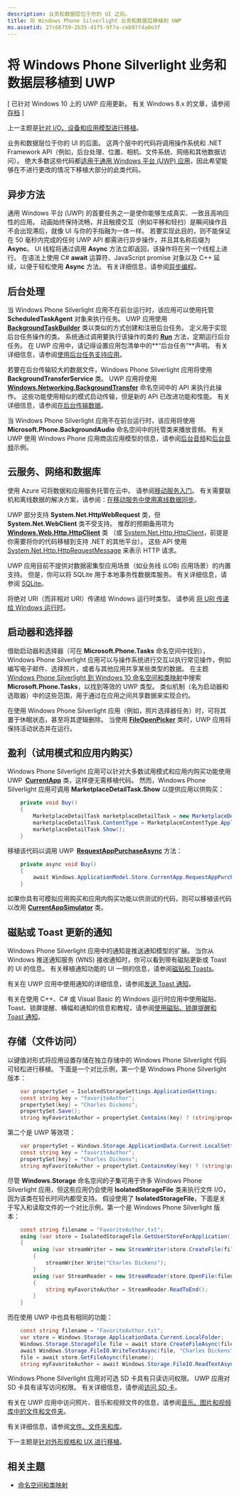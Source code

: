 ```yaml
---
description: 业务和数据层位于你的 UI 之后。
title: 将 Windows Phone Silverlight 业务和数据层移植到 UWP
ms.assetid: 27c66759-2b35-41f5-9f7a-ceb97f4a0e3f
---
```


#  将 Windows Phone Silverlight 业务和数据层移植到 UWP

\[ 已针对 Windows 10 上的 UWP 应用更新。 有关 Windows 8.x 的文章，请参阅[存档](http://go.microsoft.com/fwlink/p/?linkid=619132) \]

上一主题是[针对 I/O、设备和应用模型进行移植](wpsl-to-uwp-input-and-sensors.md)。

业务和数据层位于你的 UI 的后面。 这两个层中的代码将调用操作系统和 .NET Framework API（例如，后台处理、位置、相机、文件系统、网络和其他数据访问）。 绝大多数这些代码都[适用于通用 Windows 平台 (UWP) 应用](https://msdn.microsoft.com/library/windows/apps/br211369)，因此希望能够在不进行更改的情况下移植大部分的此类代码。

## 异步方法

通用 Windows 平台 (UWP) 的首要任务之一是使你能够生成真实、一致且高响应性的应用。 动画始终保持流畅，并且触摸交互（例如平移和轻扫）是瞬间操作且不会出现滞后，就像 UI 与你的手指融为一体一样。 若要实现此目的，则不能保证在 50 毫秒内完成的任何 UWP API 都需进行异步操作，并且其名称后缀为 **Async**。 UI 线程将通过调用 **Async** 方法立即返回，该操作将在另一个线程上进行。 在语法上使用 C# **await** 运算符、JavaScript promise 对象以及 C++ 延续，以便于轻松使用 **Async** 方法。 有关详细信息，请参阅[异步编程](https://msdn.microsoft.com/library/windows/apps/mt187335)。

## 后台处理

当 Windows Phone Silverlight 应用不在前台运行时，该应用可以使用托管 **ScheduledTaskAgent** 对象来执行任务。 UWP 应用使用 [**BackgroundTaskBuilder**](https://msdn.microsoft.com/library/windows/apps/br224768) 类以类似的方式创建和注册后台任务。 定义用于实现后台任务操作的类。 系统通过调用要执行该操作的类的 [**Run**](https://msdn.microsoft.com/library/windows/apps/br224811) 方法，定期运行后台任务。 在 UWP 应用中，请记得设置应用包清单中的**“后台任务”**声明。 有关详细信息，请参阅[使用后台任务支持应用](https://msdn.microsoft.com/library/windows/apps/mt299103)。

若要在后台传输较大的数据文件，Windows Phone Silverlight 应用将使用 **BackgroundTransferService** 类。 UWP 应用将使用 [**Windows.Networking.BackgroundTransfer**](https://msdn.microsoft.com/library/windows/apps/br207242) 命名空间中的 API 来执行此操作。 这些功能使用相似的模式启动传输，但是新的 API 已改进功能和性能。 有关详细信息，请参阅[在后台传输数据](https://msdn.microsoft.com/library/windows/apps/xaml/hh452975)。

当 Windows Phone Silverlight 应用不在前台运行时，该应用将使用 **Microsoft.Phone.BackgroundAudio** 命名空间中的托管类来播放音频。 有关 UWP 使用 Windows Phone 应用商店应用模型的信息，请参阅[后台音频](https://msdn.microsoft.com/library/windows/apps/mt282140)和[后台音频](http://go.microsoft.com/fwlink/p/?linkid=619997)示例。

## 云服务、网络和数据库

使用 Azure 可将数据和应用服务托管在云中。 请参阅[移动服务入门](http://go.microsoft.com/fwlink/p/?LinkID=403138)。 有关需要联机和离线数据的解决方案，请参阅：[在移动服务中使用离线数据同步](http://azure.microsoft.com/documentation/articles/mobile-services-windows-store-dotnet-get-started-offline-data/)。

UWP 部分支持 **System.Net.HttpWebRequest** 类，但 **System.Net.WebClient** 类不受支持。 推荐的预期备用项为 [**Windows.Web.Http.HttpClient**](https://msdn.microsoft.com/library/windows/apps/dn298639) 类 （或 [System.Net.Http.HttpClient](https://msdn.microsoft.com/library/system.net.http.httpclient(v=vs.118).aspx)，前提是你需要将你的代码移植到支持 .NET 的其他平台）。 这些 API 使用 [System.Net.Http.HttpRequestMessage](https://msdn.microsoft.com/library/system.net.http.httprequestmessage.aspx) 来表示 HTTP 请求。

UWP 应用目前不提供对数据密集型应用场景（如业务线 (LOB) 应用场景）的内置支持。 但是，你可以将 SQLite 用于本地事务性数据库服务。 有关详细信息，请参阅 [SQLite](https://visualstudiogallery.msdn.microsoft.com/4913e7d5-96c9-4dde-a1a1-69820d615936)。

将绝对 URI（而非相对 URI）传递给 Windows 运行时类型。 请参阅 [将 URI 传递给 Windows 运行时](https://msdn.microsoft.com/library/hh763341.aspx)。

## 启动器和选择器

借助启动器和选择器（可在 **Microsoft.Phone.Tasks** 命名空间中找到），Windows Phone Silverlight 应用可以与操作系统进行交互以执行常见操作，例如编写电子邮件、选择照片，或者与其他应用共享某些类型的数据。 在主题 [Windows Phone Silverlight 到 Windows 10 命名空间和类映射](wpsl-to-uwp-namespace-and-class-mappings.md)中搜索 **Microsoft.Phone.Tasks**，以找到等效的 UWP 类型。 类似机制（名为启动器和选取器）中的这些范围，用于通过在应用之间共享数据来实现合约。

在使用 Windows Phone Silverlight 应用（例如，照片选择器任务）时，可将其置于休眠状态，甚至将其逻辑删除。 当使用 [**FileOpenPicker**](https://msdn.microsoft.com/library/windows/apps/br207847) 类时，UWP 应用将保持活动状态并在运行。

## 盈利（试用模式和应用内购买）

Windows Phone Silverlight 应用可以针对大多数试用模式和应用内购买功能使用 UWP [**CurrentApp**](https://msdn.microsoft.com/library/windows/apps/hh779765) 类，这样便无需移植代码。 然而，Windows Phone Silverlight 应用可调用 **MarketplaceDetailTask.Show** 以提供应用以供购买：

```csharp
    private void Buy()
    {
        MarketplaceDetailTask marketplaceDetailTask = new MarketplaceDetailTask();
        marketplaceDetailTask.ContentType = MarketplaceContentType.Applications;
        marketplaceDetailTask.Show();
    }
```

移植该代码以调用 UWP [**RequestAppPurchaseAsync**](https://msdn.microsoft.com/library/windows/apps/hh967813) 方法：

```csharp
    private async void Buy()
    {
        await Windows.ApplicationModel.Store.CurrentApp.RequestAppPurchaseAsync(false);
    }
```

如果你具有可模拟应用购买和应用内购买功能以供测试的代码，则可以移植该代码以改用 [**CurrentAppSimulator**](https://msdn.microsoft.com/library/windows/apps/hh779766) 类。

## 磁贴或 Toast 更新的通知

Windows Phone Silverlight 应用中的通知是推送通知模型的扩展。 当你从 Windows 推送通知服务 (WNS) 接收通知时，你可以看到带有磁贴更新或 Toast 的 UI 的信息。 有关移植通知功能的 UI 一侧的信息，请参阅[磁贴和 Toasts](w8x-to-uwp-porting-xaml-and-ui.md#tiles-and-toasts)。

有关在 UWP 应用中使用通知的详细信息，请参阅[发送 Toast 通知](https://msdn.microsoft.com/library/windows/apps/xaml/hh868266)。

有关在使用 C++、C# 或 Visual Basic 的 Windows 运行时应用中使用磁贴、Toast、锁屏提醒、横幅和通知的信息和教程，请参阅[使用磁贴、锁屏提醒和 Toast 通知](https://msdn.microsoft.com/library/windows/apps/xaml/hh868259)。

## 存储（文件访问）

以键值对形式将应用设置存储在独立存储中的 Windows Phone Silverlight 代码可轻松进行移植。 下面是一个对比示例，第一个是 Windows Phone Silverlight 版本：

```csharp
    var propertySet = IsolatedStorageSettings.ApplicationSettings;
    const string key = "favoriteAuthor";
    propertySet[key] = "Charles Dickens";
    propertySet.Save();
    string myFavoriteAuthor = propertySet.Contains(key) ? (string)propertySet[key] : "<none>";
```

第二个是 UWP 等效项：

```csharp
    var propertySet = Windows.Storage.ApplicationData.Current.LocalSettings.Values;
    const string key = "favoriteAuthor";
    propertySet[key] = "Charles Dickens";
    string myFavoriteAuthor = propertySet.ContainsKey(key) ? (string)propertySet[key] : "<none>";
```

尽管 **Windows.Storage** 命名空间的子集可用于许多 Windows Phone Silverlight 应用，但这些应用仍会使用 **IsolatedStorageFile** 类来执行文件 I/O，因为该类在较长时间内都受支持。 假设使用了 **IsolatedStorageFile**，下面是关于写入和读取文件的一个对比示例，第一个是 Windows Phone Silverlight 版本：

```csharp
    const string filename = "FavoriteAuthor.txt";
    using (var store = IsolatedStorageFile.GetUserStoreForApplication())
    {
        using (var streamWriter = new StreamWriter(store.CreateFile(filename)))
        {
            streamWriter.Write("Charles Dickens");
        }
        using (var StreamReader = new StreamReader(store.OpenFile(filename, FileMode.Open, FileAccess.Read)))
        {
            string myFavoriteAuthor = StreamReader.ReadToEnd();
        }
    }
```

而在使用 UWP 中也具有相同的功能：

```csharp
    const string filename = "FavoriteAuthor.txt";
    var store = Windows.Storage.ApplicationData.Current.LocalFolder;
    Windows.Storage.StorageFile file = await store.CreateFileAsync(filename, Windows.Storage.CreationCollisionOption.ReplaceExisting);
    await Windows.Storage.FileIO.WriteTextAsync(file, "Charles Dickens");
    file = await store.GetFileAsync(filename);
    string myFavoriteAuthor = await Windows.Storage.FileIO.ReadTextAsync(file);
```

Windows Phone Silverlight 应用对可选 SD 卡具有只读访问权限。 UWP 应用对 SD 卡具有读写访问权限。 有关详细信息，请参阅[访问 SD 卡](https://msdn.microsoft.com/library/windows/apps/mt188699)。

有关在 UWP 应用中访问照片、音乐和视频文件的信息，请参阅[音乐、图片和视频库中的文件和文件夹](https://msdn.microsoft.com/library/windows/apps/mt188703)。

有关详细信息，请参阅[文件、文件夹和库](https://msdn.microsoft.com/library/windows/apps/mt185399)。

下一主题是[针对外形规格和 UX 进行移植](wpsl-to-uwp-form-factors-and-ux.md)。

## 相关主题

* [命名空间和类映射](wpsl-to-uwp-namespace-and-class-mappings.md)
 



<!--HONumber=Mar16_HO1-->


